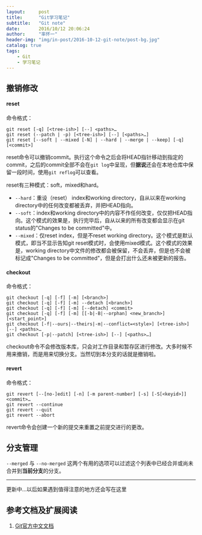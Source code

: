 ```yaml
---
layout:     post
title:      "Git学习笔记"
subtitle:   "Git note"
date:       2016/10/12 20:06:24
author:     "率怀一"
header-img: "img/in-post/2016-10-12-git-note/post-bg.jpg"
catalog: true
tags:
    - Git
    - 学习笔记
---
```


## 撤销修改 ##

#### reset ####

命令格式：

```
git reset [-q] [<tree-ish>] [--] <paths>…​
git reset (--patch | -p) [<tree-ish>] [--] [<paths>…​]
git reset [--soft | --mixed [-N] | --hard | --merge | --keep] [-q] [<commit>]
```

reset命令可以撤销commit。执行这个命令之后会将HEAD指针移动到指定的commit，之后的commit全部不会在`git log`中呈现，但**据说**还会在本地仓库中保留一段时间，使用`git reflog`可以查看。

reset有三种模式：soft，mixed和hard。

- `--hard`：重设（reset） index和working directory，自从<commit>以来在working directory中的任何改变都被丢弃，并把HEAD指向<commit>。 
- `--soft`：index和working directory中的内容不作任何改变，仅仅把HEAD指向<commit>。这个模式的效果是，执行完毕后，自从<commit>以来的所有改变都会显示在git status的"Changes to be committed"中。 
- `--mixed`：仅reset index，但是不reset working directory。这个模式是默认模式，即当不显示告知git reset模式时，会使用mixed模式。这个模式的效果是，working directory中文件的修改都会被保留，不会丢弃，但是也不会被标记成"Changes to be committed"，但是会打出什么还未被更新的报告。

#### checkout ####

命令格式：

```
git checkout [-q] [-f] [-m] [<branch>]
git checkout [-q] [-f] [-m] --detach [<branch>]
git checkout [-q] [-f] [-m] [--detach] <commit>
git checkout [-q] [-f] [-m] [[-b|-B|--orphan] <new_branch>] [<start_point>]
git checkout [-f|--ours|--theirs|-m|--conflict=<style>] [<tree-ish>] [--] <paths>…​
git checkout [-p|--patch] [<tree-ish>] [--] [<paths>…​]
```

checkout命令不会修改版本库，只会对工作目录和暂存区进行修改。大多时候不用来撤销，而是用来切换分支。当然切到本分支的话就是撤销啦。

#### revert ####

命令格式：

```
git revert [--[no-]edit] [-n] [-m parent-number] [-s] [-S[<keyid>]] <commit>…​
git revert --continue
git revert --quit
git revert --abort
```

revert命令会创建一个新的提交来重置之前提交进行的更改。

## 分支管理 ##

`--merged` 与 `--no-merged` 这两个有用的选项可以过滤这个列表中已经合并或尚未合并到**当前分支**的分支。 


----------

<div class = "text-muted">更新中...以后如果遇到值得注意的地方还会写在这里</div>

## 参考文档及扩展阅读

1. [Git官方中文文档](https://git-scm.com/book/zh/v2)